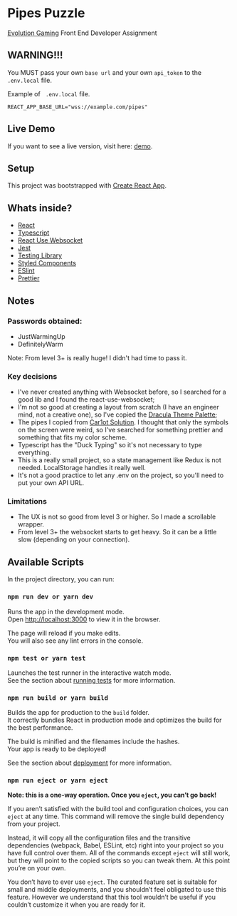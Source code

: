 # Pipes Puzzle

[Evolution Gaming](https://www.evolution.com/) Front End Developer Assignment

## WARNING!!!

You MUST pass your own `base url` and your own `api_token` to the `.env.local` file.

Example of &nbsp; `.env.local` file.
```
REACT_APP_BASE_URL="wss://example.com/pipes"
```

## Live Demo

If you want to see a live version, visit here: [demo](https://pipes-puzzle-eta.vercel.app/).

## Setup
This project was bootstrapped with [Create React App](https://github.com/facebook/create-react-app).

## Whats inside?
- [React](https://reactjs.org/)
- [Typescript](https://www.typescriptlang.org/)
- [React Use Websocket](https://www.npmjs.com/package/react-use-websocket)
- [Jest](https://jestjs.io/pt-BR/)
- [Testing Library](https://testing-library.com/docs/react-testing-library/intro/)
- [Styled Components](https://styled-components.com/)
- [ESlint](https://eslint.org/)
- [Prettier](https://prettier.io/)

## Notes

### Passwords obtained:

- JustWarmingUp
- DefinitelyWarm

Note: From level 3+ is really huge! I didn't had time to pass it.

### Key decisions

- I've never created anything with Websocket before, so I searched for a good lib and I found the react-use-websocket;
- I'm not so good at creating a layout from scratch (I have an engineer mind, not a creative one), so I've copied the [Dracula Theme Palette](https://draculatheme.com/contribute);
- The pipes I copied from [Car1ot Solution](https://github.com/car1ot/evolution-pipes). I thought that only the symbols on the screen were weird, so I've searched for something prettier and something that fits my color scheme.
- Typescript has the "Duck Typing" so it's not necessary to type everything.
- This is a really small project, so a state management like Redux is not needed. LocalStorage handles it really well.
- It's not a good practice to let any .env on the project, so you'll need to put your own API URL.

### Limitations

- The UX is not so good from level 3 or higher. So I made a scrollable wrapper.
- From level 3+ the websocket starts to get heavy. So it can be a little slow (depending on your connection).

## Available Scripts

In the project directory, you can run:

### `npm run dev or yarn dev`

Runs the app in the development mode.\
Open [http://localhost:3000](http://localhost:3000) to view it in the browser.

The page will reload if you make edits.\
You will also see any lint errors in the console.

### `npm test or yarn test`

Launches the test runner in the interactive watch mode.\
See the section about [running tests](https://facebook.github.io/create-react-app/docs/running-tests) for more information.

### `npm run build or yarn build`

Builds the app for production to the `build` folder.\
It correctly bundles React in production mode and optimizes the build for the best performance.

The build is minified and the filenames include the hashes.\
Your app is ready to be deployed!

See the section about [deployment](https://facebook.github.io/create-react-app/docs/deployment) for more information.

### `npm run eject or yarn eject`

**Note: this is a one-way operation. Once you `eject`, you can’t go back!**

If you aren’t satisfied with the build tool and configuration choices, you can `eject` at any time. This command will remove the single build dependency from your project.

Instead, it will copy all the configuration files and the transitive dependencies (webpack, Babel, ESLint, etc) right into your project so you have full control over them. All of the commands except `eject` will still work, but they will point to the copied scripts so you can tweak them. At this point you’re on your own.

You don’t have to ever use `eject`. The curated feature set is suitable for small and middle deployments, and you shouldn’t feel obligated to use this feature. However we understand that this tool wouldn’t be useful if you couldn’t customize it when you are ready for it.
